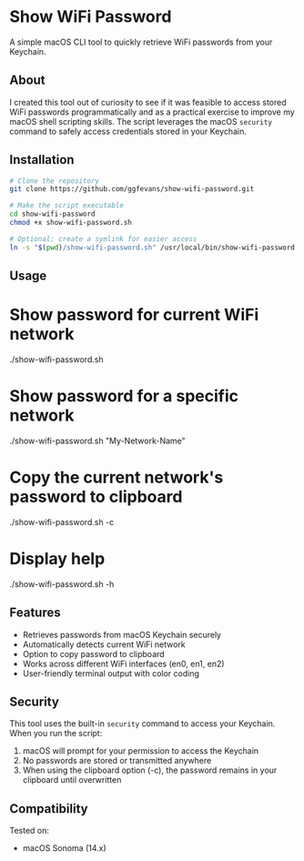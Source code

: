 # Show WiFi Password

A simple macOS CLI tool to quickly retrieve WiFi passwords from your Keychain.

## About

I created this tool out of curiosity to see if it was feasible to access stored WiFi passwords programmatically and as a practical exercise to improve my macOS shell scripting skills. The script leverages the macOS `security` command to safely access credentials stored in your Keychain.

## Installation

```bash
# Clone the repository
git clone https://github.com/ggfevans/show-wifi-password.git

# Make the script executable
cd show-wifi-password
chmod +x show-wifi-password.sh

# Optional: create a symlink for easier access
ln -s "$(pwd)/show-wifi-password.sh" /usr/local/bin/show-wifi-password
```

## Usage

# Show password for current WiFi network
./show-wifi-password.sh

# Show password for a specific network
./show-wifi-password.sh "My-Network-Name"

# Copy the current network's password to clipboard
./show-wifi-password.sh -c

# Display help
./show-wifi-password.sh -h

## Features

- Retrieves passwords from macOS Keychain securely
- Automatically detects current WiFi network
- Option to copy password to clipboard
- Works across different WiFi interfaces (en0, en1, en2)
- User-friendly terminal output with color coding

## Security

This tool uses the built-in `security` command to access your Keychain. When you run the script:

1. macOS will prompt for your permission to access the Keychain
2. No passwords are stored or transmitted anywhere
3. When using the clipboard option (-c), the password remains in your clipboard until overwritten

## Compatibility

Tested on:
- macOS Sonoma (14.x)
